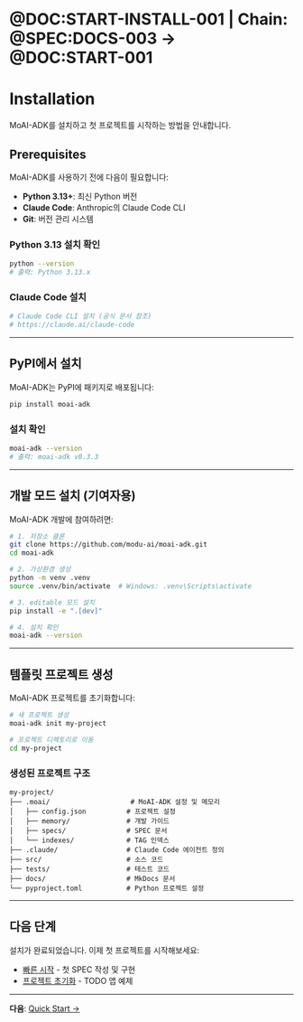 # @DOC:START-INSTALL-001 | Chain: @SPEC:DOCS-003 -> @DOC:START-001

# Installation

MoAI-ADK를 설치하고 첫 프로젝트를 시작하는 방법을 안내합니다.

## Prerequisites

MoAI-ADK를 사용하기 전에 다음이 필요합니다:

- **Python 3.13+**: 최신 Python 버전
- **Claude Code**: Anthropic의 Claude Code CLI
- **Git**: 버전 관리 시스템

### Python 3.13 설치 확인

```bash
python --version
# 출력: Python 3.13.x
```

### Claude Code 설치

```bash
# Claude Code CLI 설치 (공식 문서 참조)
# https://claude.ai/claude-code
```

---

## PyPI에서 설치

MoAI-ADK는 PyPI에 패키지로 배포됩니다:

```bash
pip install moai-adk
```

### 설치 확인

```bash
moai-adk --version
# 출력: moai-adk v0.3.3
```

---

## 개발 모드 설치 (기여자용)

MoAI-ADK 개발에 참여하려면:

```bash
# 1. 저장소 클론
git clone https://github.com/modu-ai/moai-adk.git
cd moai-adk

# 2. 가상환경 생성
python -m venv .venv
source .venv/bin/activate  # Windows: .venv\Scripts\activate

# 3. editable 모드 설치
pip install -e ".[dev]"

# 4. 설치 확인
moai-adk --version
```

---

## 템플릿 프로젝트 생성

MoAI-ADK 프로젝트를 초기화합니다:

```bash
# 새 프로젝트 생성
moai-adk init my-project

# 프로젝트 디렉토리로 이동
cd my-project
```

### 생성된 프로젝트 구조

```
my-project/
├── .moai/                    # MoAI-ADK 설정 및 메모리
│   ├── config.json          # 프로젝트 설정
│   ├── memory/              # 개발 가이드
│   ├── specs/               # SPEC 문서
│   └── indexes/             # TAG 인덱스
├── .claude/                 # Claude Code 에이전트 정의
├── src/                     # 소스 코드
├── tests/                   # 테스트 코드
├── docs/                    # MkDocs 문서
└── pyproject.toml           # Python 프로젝트 설정
```

---

## 다음 단계

설치가 완료되었습니다. 이제 첫 프로젝트를 시작해보세요:

- [빠른 시작](quick-start.md) - 첫 SPEC 작성 및 구현
- [프로젝트 초기화](first-project.md) - TODO 앱 예제

---

**다음**: [Quick Start →](quick-start.md)
